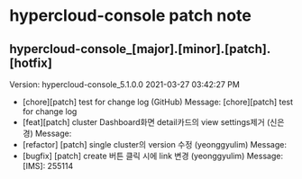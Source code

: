 # hypercloud-console patch note
## hypercloud-console_[major].[minor].[patch].[hotfix]
Version: hypercloud-console_5.1.0.0
2021-03-27  03:42:27 PM
- [chore][patch] test for change log (GitHub) 
    Message: [chore][patch] test for change log
- [feat][patch] cluster Dashboard화면 detail카드의 view settings제거 (신은경) 
    Message: 
- [refactor] [patch] single cluster의 version 수정 (yeonggyulim) 
    Message: 
- [bugfix] [patch] create 버튼 클릭 시에 link 변경 (yeonggyulim) 
    Message: [IMS]: 255114
